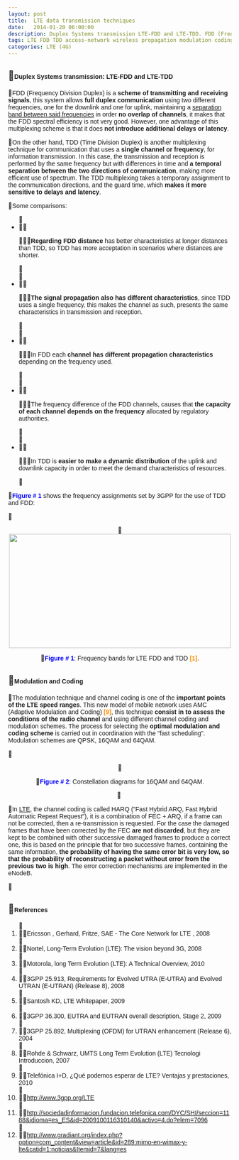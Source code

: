 ```yaml
---
layout: post
title:  LTE data transmission techniques
date:   2014-01-20 06:00:00
description: Duplex Systems transmission LTE-FDD and LTE-TDD. FDD (Frequency Division Duplex) is a scheme of transmitting and receiving signals, this system allows full duplex communication using two different frequencies. TDD (Time Division Duplex) is another multiplexing technique for communication that uses a single channel or frequency, for information transmission. The modulation technique and channel coding is one of the important points of the LTE speed ranges. This new model of mobile network uses AMC (Adaptive Modulation and Coding)
tags: LTE FDD TDD access-network wireless propagation modulation coding transmission 4G
categories: LTE (4G) 
---
```

<h2>
<span style="font-family: arial, helvetica, sans-serif; font-size: 14px;">Duplex Systems transmission: LTE-FDD and LTE-TDD</span></h2>
<p>
<span style="font-family: arial, helvetica, sans-serif; font-size: 14px;">FDD (Frequency Division Duplex) is a <strong>scheme of transmitting and receiving signals</strong>, this system allows <strong>full duplex communication</strong> using two different frequencies, one for the downlink and one for uplink, </span><span style="font-family: arial, helvetica, sans-serif; font-size: 14px;">maintaining a <a href="http://www.telecomsharing.com/en/library/lte-4g/item/49-the-spectrum-and-multiplexing-in-lte">separation band between said frequencies</a> in order <strong>no overlap of channels</strong>, </span><span style="font-family: arial, helvetica, sans-serif; font-size: 14px;">it makes that the FDD spectral efficiency is not very good. However, one advantage of this multiplexing scheme is that it does <strong>not introduce additional delays or latency</strong>.</span></p>
<p>
<span style="font-family: arial, helvetica, sans-serif; font-size: 14px;">On the other hand, TDD (Time Division Duplex) is another multiplexing technique for communication that uses a <strong>single channel or frequency</strong>, for information transmission. </span><span style="font-family: arial, helvetica, sans-serif; font-size: 14px;">In this case, the transmission and reception is performed by the same frequency but with differences in time and <strong>a temporal separation between the two directions of communication</strong>, making more efficient use of spectrum. </span><span style="font-family: arial, helvetica, sans-serif; font-size: 14px;">The TDD multiplexing takes a temporary assignment to the communication directions, and the guard time, which <strong>makes it more sensitive to delays and latency</strong>.</span></p>
<p>
<span style="font-family: arial, helvetica, sans-serif; font-size: 14px;">Some comparisons:</span></p>
<ul>
<li>
<p>
<span style="font-size:14px;"><span style="font-family:arial,helvetica,sans-serif;"><strong>Regarding FDD distance</strong> has better characteristics at longer distances than TDD, so TDD has more acceptation in scenarios where distances are shorter.</span></span><!--EndFragment--></p>
</li>
<li>
<p>
<span style="font-size:14px;"><span style="font-family:arial,helvetica,sans-serif;"><!--StartFragment--><strong>The signal propagation also has different characteristics</strong>, since TDD uses a single frequency, this makes the channel as such, presents the same characteristics in transmission and reception.</span></span><!--EndFragment--></p>
</li>
<li>
<p>
<span style="font-size:14px;"><span style="font-family:arial,helvetica,sans-serif;">In FDD each <strong>channel has different propagation characteristics</strong> depending on the frequency used.</span></span></p>
</li>
<li>
<p>
<span style="font-size:14px;"><span style="font-family:arial,helvetica,sans-serif;">The frequency difference of the FDD channels, causes that <strong>the capacity of each channel depends on the frequency</strong> allocated by regulatory authorities.</span></span></p>
</li>
<li>
<p>
<span style="font-size:14px;"><span style="font-family:arial,helvetica,sans-serif;">In TDD is <strong>easier to make a dynamic distribution</strong> of the uplink and downlink capacity in order to meet the demand characteristics of resources.</span></span><!--EndFragment--></p>
</li>
</ul>
<p>
<span style="font-family: arial, helvetica, sans-serif; font-size: 14px;"><span style="color:#0000ff;"><strong>Figure # 1</strong></span> shows the frequency assignments set by 3GPP for the use of TDD and FDD:</span></p>
<p>
&nbsp;</p>
<p style="text-align: center;">
<img alt="" src="images/TICs/tecnicas-para-la-transmision-de-datos-en-LTE/1.jpg" style="height: 257px; width: 500px;" /></p>
<p style="text-align: center;">
<span style="font-family: arial, helvetica, sans-serif; font-size: 14px;"><span style="color:#0000ff;"><strong>Figure # 1</strong></span>: </span><span style="font-family: arial, helvetica, sans-serif; font-size: 14px;">Frequency bands for LTE FDD and TDD</span><span style="font-family: arial, helvetica, sans-serif; font-size: 14px;"> <span style="color:#ff8c00;"><strong>[1]</strong></span>.</span></p>

<h2>
<span style="font-size:14px;"><span style="font-family:arial,helvetica,sans-serif;"><!--StartFragment-->Modulation and Coding</span></span><!--EndFragment--></h2>
<p>
<span style="font-family: arial, helvetica, sans-serif; font-size: 14px;">The modulation technique and channel coding is one of the <strong>important points of the LTE speed ranges</strong>. </span><span style="font-family: arial, helvetica, sans-serif; font-size: 14px;">This new model of mobile network uses AMC (Adaptive Modulation and Coding) <span style="color:#ff8c00;"><strong>[9]</strong></span>, this technique <strong>consist in to assess the conditions of the radio channel</strong> and using different channel coding and modulation schemes. The process for selecting the <strong>optimal modulation and coding scheme</strong> is carried out in coordination with the "fast scheduling". Modulation schemes are QPSK, 16QAM and 64QAM.</span></p>
<p>
&nbsp;</p>
<p style="text-align: center;">
<img alt="" src="images/TICs/tecnicas-para-la-transmision-de-datos-en-LTE/2.jpg" /></p>
<p style="text-align: center;">
<span style="font-family: arial, helvetica, sans-serif; font-size: 14px; color: rgb(0, 0, 255);"><strong>Figure # 2</strong></span><span style="font-family: arial, helvetica, sans-serif; font-size: 14px;">: </span><span style="font-family: arial, helvetica, sans-serif; font-size: 14px;">Constellation diagrams for 16QAM and 64QAM</span><span style="font-family: arial, helvetica, sans-serif; font-size: 14px;">.</span></p>
<p style="text-align: center;">
&nbsp;</p>
<p>
<span style="font-family: arial, helvetica, sans-serif; font-size: 14px;">In <a href="http://www.telecomsharing.com/en/library/lte-4g/item/37-what-is-4g-and-what-are-the-most-important-technical-characteristics">LTE</a>, the channel coding is called HARQ ("Fast Hybrid ARQ, Fast Hybrid Automatic Repeat Request"), it is a combination of FEC + ARQ, if a frame can not be corrected, then a re-transmission is requested. </span><span style="font-family: arial, helvetica, sans-serif; font-size: 14px;">For the case the damaged frames that have been corrected by the FEC <strong>are not discarded</strong>, but they are kept to be combined with other successive damaged frames to produce a correct one, this is based on the principle that for two successive frames, containing the same information, <strong>the probability of having the same error bit is very low, so that the probability of reconstructing a packet without error from the previous two is high</strong>. The error correction mechanisms are implemented in the eNodeB.</span></p>
<p>
&nbsp;</p>
<h2>
<span style="font-size:14px;"><span style="font-family:arial,helvetica,sans-serif;">References</span></span></h2>
<ol>
<li>
<span style="font-size:14px;"><span style="font-family:arial,helvetica,sans-serif;">Ericsson , Gerhard, Fritze, SAE - The Core Network for LTE , 2008</span></span></li>
<li>
<span style="font-size:14px;"><span style="font-family:arial,helvetica,sans-serif;">Nortel, Long-Term Evolution (LTE): The vision beyond 3G, 2008</span></span></li>
<li>
<span style="font-size:14px;"><span style="font-family:arial,helvetica,sans-serif;">Motorola, long Term Evolution (LTE): A Technical Overview, 2010</span></span></li>
<li>
<span style="font-size:14px;"><span style="font-family:arial,helvetica,sans-serif;">3GPP 25.913, Requirements for Evolved UTRA (E-UTRA) and Evolved UTRAN (E-UTRAN) (Release 8), 2008</span></span></li>
<li>
<span style="font-size:14px;"><span style="font-family:arial,helvetica,sans-serif;">Santosh KD, LTE Whitepaper, 2009</span></span></li>
<li>
<span style="font-size:14px;"><span style="font-family:arial,helvetica,sans-serif;">3GPP 36.300, EUTRA and EUTRAN overall description, Stage 2, 2009</span></span></li>
<li>
<span style="font-size:14px;"><span style="font-family:arial,helvetica,sans-serif;">3GPP 25.892, Multiplexing (OFDM) for UTRAN enhancement (Release 6), 2004</span></span></li>
<li>
<span style="font-size:14px;"><span style="font-family:arial,helvetica,sans-serif;">Rohde &amp; Schwarz, UMTS Long Term Evolution (LTE) Tecnologi Introduccion, 2007</span></span></li>
<li>
<span style="font-size:14px;"><span style="font-family:arial,helvetica,sans-serif;">Telefónica I+D, ¿Qué podemos esperar de LTE? Ventajas y prestaciones, 2010</span></span></li>
<li>
<span style="font-size:14px;"><span style="font-family:arial,helvetica,sans-serif;"><a href="http://www.3gpp.org/LTE">http://www.3gpp.org/LTE</a></span></span></li>
<li>
<span style="font-size:14px;"><span style="font-family:arial,helvetica,sans-serif;"><a href="http://sociedadinformacion.fundacion.telefonica.com/DYC/SHI/seccion=1188&amp;idioma=es_ES&amp;id=2009100116310140&amp;activo=4.do?elem=7096">http://sociedadinformacion.fundacion.telefonica.com/DYC/SHI/seccion=1188&amp;idioma=es_ES&amp;id=2009100116310140&amp;activo=4.do?elem=7096</a></span></span></li>
<li>
<span style="font-size:14px;"><span style="font-family:arial,helvetica,sans-serif;"><a href="http://www.gradiant.org/index.php?option=com_content&amp;view=article&amp;id=289:mimo-en-wimax-y-lte&amp;catid=1:noticias&amp;Itemid=7&amp;lang=es">http://www.gradiant.org/index.php?option=com_content&amp;view=article&amp;id=289:mimo-en-wimax-y-lte&amp;catid=1:noticias&amp;Itemid=7&amp;lang=es</a></span></span></li>
</ol>